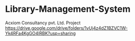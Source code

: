 # Library-Management-System
Acxiom Consultancy pvt. Ltd. Project   https://drive.google.com/drive/folders/1vUj4z4dZ1BZVC1W-Yk4RFa4KgGO4lRBK?usp=sharing
